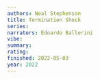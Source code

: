 ```yaml
---
authors: Neal Stephenson
title: Termination Shock
series:
narrators: Edoardo Ballerini
vibe:
summary:
rating:
finished: 2022-05-03
year: 2022
---
```

